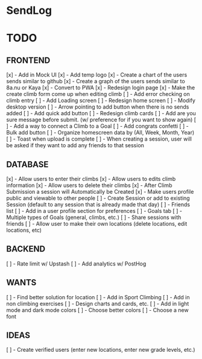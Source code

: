 # SendLog

# TODO

## FRONTEND

[x] - Add in Mock UI
[x] - Add temp logo
[x] - Create a chart of the users sends similar to github
[x] - Create a graph of the users sends similar to 8a.nu or Kaya
[x] - Convert to PWA
[x] - Redesign login page
[x] - Make the create climb form come up when editing climb
[ ] - Add error checking on climb entry
[ ] - Add Loading screen
[ ] - Redesign home screen
[ ] - Modify desktop version
[ ] - Arrow pointing to add button when there is no sends added
[ ] - Add quick add button
[ ] - Redesign climb cards
[ ] - Add are you sure message before submit. (w/ preference for if you want to show again)
[ ] - Add a way to connect a Climb to a Goal
[ ] - Add congrats confetti
[ ] - Bulk add button
[ ] - Organize homescreen data by (All, Week, Month, Year)
[ ] - Toast when upload is complete
[ ] - When creating a session, user will be asked if they want to add any friends to that session

## DATABASE

[x] - Allow users to enter their climbs
[x] - Allow users to edits climb information
[x] - Allow users to delete their climbs
[x] - After Climb Submission a session will Automatically be Created
[x] - Make users profile public and viewable to other people
[ ] - Create Session or add to existing Session (default to any session that is already made that day)
[ ] - Friends list
[ ] - Add in a user profile section for preferences
[ ] - Goals tab
[ ] - Multiple types of Goals (general, climbs, etc.)
[ ] - Share sessions with friends
[ ] - Allow user to make their own locations (delete locations, edit locations, etc)

## BACKEND

[ ] - Rate limit w/ Upstash
[ ] - Add analytics w/ PostHog

## WANTS

[ ] - Find better solution for location
[ ] - Add in Sport Climbing
[ ] - Add in non climbing exercises
[ ] - Design charts and cards, etc.
[ ] - Add in light mode and dark mode colors
[ ] - Choose better colors
[ ] - Choose a new font

## IDEAS

[ ] - Create verified users (enter new locations, enter new grade levels, etc.)

